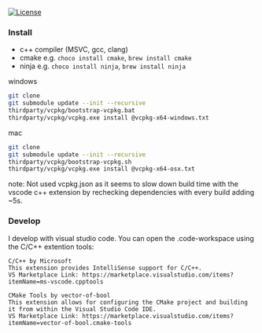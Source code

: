 [![License](https://img.shields.io/badge/License-Apache%202.0-blue.svg)](https://opensource.org/licenses/Apache-2.0)

### Install

- c++ compiler (MSVC, gcc, clang)
- cmake e.g. `choco install cmake`, `brew install cmake`
- ninja e.g. `choco install ninja`, `brew install ninja`

windows
```bash 
git clone
git submodule update --init --recursive
thirdparty/vcpkg/bootstrap-vcpkg.bat
thirdparty/vcpkg/vcpkg.exe install @vcpkg-x64-windows.txt
```

mac
```bash
git clone
git submodule update --init --recursive
thirdparty/vcpkg/bootstrap-vcpkg.sh
thirdparty/vcpkg/vcpkg.exe install @vcpkg-x64-osx.txt
```

note: Not used vcpkg.json as it seems
to slow down build time with the vscode c++ extension
by rechecking dependencies with every build adding ~5s. 

### Develop

I develop with visual studio code. You can open the .code-workspace using the C/C++ extention tools:

    C/C++ by Microsoft
    This extension provides IntelliSense support for C/C++.
    VS Marketplace Link: https://marketplace.visualstudio.com/items?itemName=ms-vscode.cpptools

    CMake Tools by vector-of-bool
    This extension allows for configuring the CMake project and building it from within the Visual Studio Code IDE.
    VS Marketplace Link: https://marketplace.visualstudio.com/items?itemName=vector-of-bool.cmake-tools
